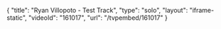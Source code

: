 {
    "title": "Ryan Villopoto - Test Track",
    "type": "solo",
    "layout": "iframe-static",
    "videoId": "161017",
    "url": "\/tvpembed\/161017"
}